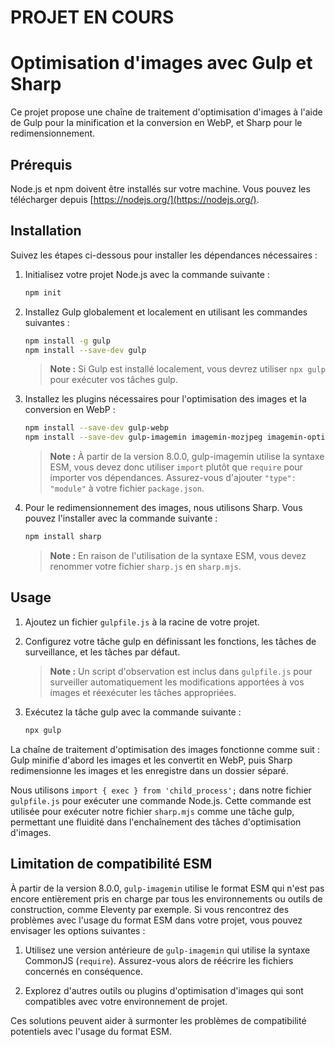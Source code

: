 # PROJET EN COURS

# Optimisation d'images avec Gulp et Sharp

Ce projet propose une chaîne de traitement d'optimisation d'images à l'aide de Gulp pour la minification et la conversion en WebP, et Sharp pour le redimensionnement.

## Prérequis

Node.js et npm doivent être installés sur votre machine. Vous pouvez les télécharger depuis [https://nodejs.org/](https://nodejs.org/).

## Installation

Suivez les étapes ci-dessous pour installer les dépendances nécessaires :

1. Initialisez votre projet Node.js avec la commande suivante :

    ```bash
    npm init
    ```

2. Installez Gulp globalement et localement en utilisant les commandes suivantes :

    ```bash
    npm install -g gulp
    npm install --save-dev gulp
    ```

    > **Note :** Si Gulp est installé localement, vous devrez utiliser `npx gulp` pour exécuter vos tâches gulp.

3. Installez les plugins nécessaires pour l'optimisation des images et la conversion en WebP :

    ```bash
    npm install --save-dev gulp-webp
    npm install --save-dev gulp-imagemin imagemin-mozjpeg imagemin-optipng
    ```

    > **Note :** À partir de la version 8.0.0, gulp-imagemin utilise la syntaxe ESM, vous devez donc utiliser `import` plutôt que `require` pour importer vos dépendances. Assurez-vous d'ajouter `"type": "module"` à votre fichier `package.json`.

4. Pour le redimensionnement des images, nous utilisons Sharp. Vous pouvez l'installer avec la commande suivante :

    ```bash
    npm install sharp
    ```

    > **Note :** En raison de l'utilisation de la syntaxe ESM, vous devez renommer votre fichier `sharp.js` en `sharp.mjs`.

## Usage

1. Ajoutez un fichier `gulpfile.js` à la racine de votre projet.

2. Configurez votre tâche gulp en définissant les fonctions, les tâches de surveillance, et les tâches par défaut.

    > **Note :** Un script d'observation est inclus dans `gulpfile.js` pour surveiller automatiquement les modifications apportées à vos images et réexécuter les tâches appropriées.

3. Exécutez la tâche gulp avec la commande suivante :

    ```bash
    npx gulp
    ```

La chaîne de traitement d'optimisation des images fonctionne comme suit : Gulp minifie d'abord les images et les convertit en WebP, puis Sharp redimensionne les images et les enregistre dans un dossier séparé.

Nous utilisons `import { exec } from 'child_process';` dans notre fichier `gulpfile.js` pour exécuter une commande Node.js. Cette commande est utilisée pour exécuter notre fichier `sharp.mjs` comme une tâche gulp, permettant une fluidité dans l'enchaînement des tâches d'optimisation d'images.

## Limitation de compatibilité ESM

À partir de la version 8.0.0, `gulp-imagemin` utilise le format ESM qui n'est pas encore entièrement pris en charge par tous les environnements ou outils de construction, comme Eleventy par exemple. Si vous rencontrez des problèmes avec l'usage du format ESM dans votre projet, vous pouvez envisager les options suivantes :

1. Utilisez une version antérieure de `gulp-imagemin` qui utilise la syntaxe CommonJS (`require`). Assurez-vous alors de réécrire les fichiers concernés en conséquence.

2. Explorez d'autres outils ou plugins d'optimisation d'images qui sont compatibles avec votre environnement de projet.

Ces solutions peuvent aider à surmonter les problèmes de compatibilité potentiels avec l'usage du format ESM.
